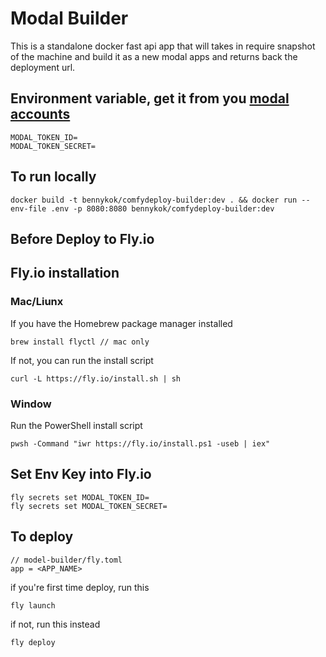 # Modal Builder

This is a standalone docker fast api app that will takes in require snapshot of the machine and build it as a new modal apps and returns back the deployment url.

## Environment variable, get it from you [modal accounts](https://modal.com/bennykok/settings/tokens)

```shellscript
MODAL_TOKEN_ID=
MODAL_TOKEN_SECRET=
```

## To run locally

```
docker build -t bennykok/comfydeploy-builder:dev . && docker run --env-file .env -p 8080:8080 bennykok/comfydeploy-builder:dev
```

## Before Deploy to Fly.io
## Fly.io installation

### Mac/Liunx
If you have the Homebrew package manager installed
```
brew install flyctl // mac only
```
If not, you can run the install script
```
curl -L https://fly.io/install.sh | sh
```

### Window
Run the PowerShell install script
```
pwsh -Command "iwr https://fly.io/install.ps1 -useb | iex"
```

## Set Env Key into Fly.io
```
fly secrets set MODAL_TOKEN_ID=
fly secrets set MODAL_TOKEN_SECRET=
```

## To deploy

```
// model-builder/fly.toml
app = <APP_NAME>
```

if you're first time deploy, run this
```
fly launch
```
if not, run this instead
```
fly deploy
```